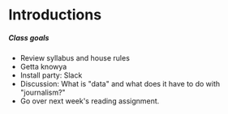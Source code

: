 # Introductions

##### Class goals
- Review syllabus and house rules
- Getta knowya
- Install party: Slack
- Discussion: What is "data" and what does it have to do with "journalism?"
- Go over next week's reading assignment.